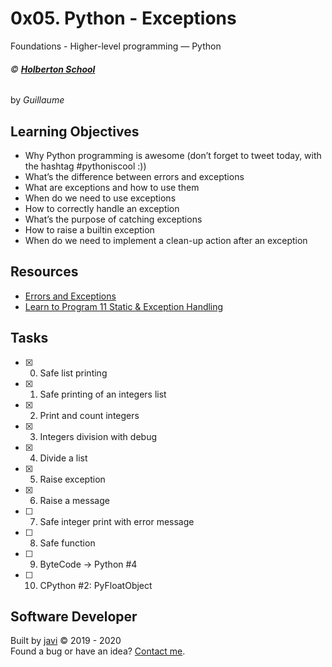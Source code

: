 # 0x05. Python - Exceptions
Foundations - Higher-level programming ― Python

###### :copyright: **[Holberton School](https://www.holbertonschool.com/)**
by _Guillaume_

## Learning Objectives
* Why Python programming is awesome (don’t forget to tweet today, with the hashtag #pythoniscool :))
* What’s the difference between errors and exceptions
* What are exceptions and how to use them
* When do we need to use exceptions
* How to correctly handle an exception
* What’s the purpose of catching exceptions
* How to raise a builtin exception
* When do we need to implement a clean-up action after an exception

## Resources
* [Errors and Exceptions](https://docs.python.org/3.4/tutorial/errors.html)
* [Learn to Program 11 Static & Exception Handling](https://www.youtube.com/watch?v=7vbgD-3s-w4)

## Tasks
* [x] 0. Safe list printing
* [x] 1. Safe printing of an integers list
* [x] 2. Print and count integers
* [x] 3. Integers division with debug
* [x] 4. Divide a list
* [x] 5. Raise exception
* [x] 6. Raise a message
* [ ] 7. Safe integer print with error message
* [ ] 8. Safe function
* [ ] 9. ByteCode -> Python #4
* [ ] 10. CPython #2: PyFloatObject

## Software Developer
Built by [javi](https://github.com/javi0x00) :copyright: 2019 - 2020  
Found a bug or have an idea? [Contact me](https://www.linkedin.com/in/javi0x00/).
